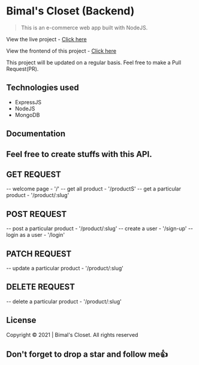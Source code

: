 # Bimal's Closet (Backend)

> This is an e-commerce web app built with NodeJS.

View the live project - [Click here](https://bimals-closet-api.herokuapp.com)

View the frontend of this project - [Click here](https://github.com/Sproff/bimals-closet)

This project will be updated on a regular basis. Feel free to make a Pull Request(PR).

## Technologies used

- ExpressJS
- NodeJS
- MongoDB

## Documentation

## Feel free to create stuffs with this API.

## GET REQUEST

-- welcome page - '/'
-- get all product - '/productS'
-- get a particular product - '/product/:slug'

## POST REQUEST

-- post a particular product - '/product/:slug'
-- create a user - '/sign-up'
-- login as a user - '/login'

## PATCH REQUEST

-- update a particular product - '/product/:slug'

## DELETE REQUEST

-- delete a particular product - '/product/:slug'

## License

Copyright © 2021 | Bimal's Closet. All rights reserved

## Don't forget to drop a star and follow me:+1:
